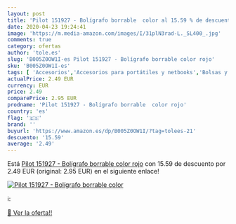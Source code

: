 ```yaml
---
layout: post
title: 'Pilot 151927 - Bolígrafo borrable  color al 15.59 % de descuento'
date: 2020-04-23 19:24:41
image: 'https://m.media-amazon.com/images/I/31plN3rad-L._SL400_.jpg'
comments: true
category: ofertas
author: 'tole.es'
slug: 'B005Z0OW1I-es Pilot 151927 - Bolígrafo borrable color rojo'
sku: 'B005Z0OW1I-es'
tags: [ 'Accesorios','Accesorios para portátiles y netbooks','Bolsas y fundas para portátiles y netbooks','Informática','Juegos y Accesorios para PC','Mochilas para portátiles y netbooks','Videojuegos','bolígrafo', ]
actualPrice: 2.49 EUR
currency: EUR
price: 2.49
comparePrice: 2.95 EUR
prodname: 'Pilot 151927 - Bolígrafo borrable  color rojo'
country: 'es'
flag: '🇪🇸'
brand: ''
buyurl: 'https://www.amazon.es/dp/B005Z0OW1I/?tag=tolees-21'
descuento: '15.59'
average: '2.49'
---
```


Está [Pilot 151927 - Bolígrafo borrable  color rojo](https://www.amazon.es/dp/B005Z0OW1I/?tag=tolees-21) con 15.59 de descuento por 2.49 EUR (original: 2.95 EUR) en el siguiente enlace!

[![Pilot 151927 - Bolígrafo borrable  color](https://m.media-amazon.com/images/I/31plN3rad-L._SL400_.jpg)](https://www.amazon.es/dp/B005Z0OW1I/?tag=tolees-21)

ℹ️:


[🛒 Ver la oferta!!](https://www.amazon.es/dp/B005Z0OW1I/?tag=tolees-21)
